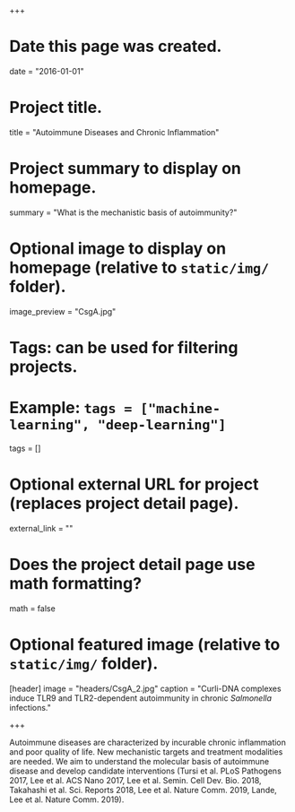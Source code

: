 +++
# Date this page was created.
date = "2016-01-01"

# Project title.
title = "Autoimmune Diseases and Chronic Inflammation"

# Project summary to display on homepage.
summary = "What is the mechanistic basis of autoimmunity?"

# Optional image to display on homepage (relative to `static/img/` folder).
image_preview = "CsgA.jpg"

# Tags: can be used for filtering projects.
# Example: `tags = ["machine-learning", "deep-learning"]`
tags = []

# Optional external URL for project (replaces project detail page).
external_link = ""

# Does the project detail page use math formatting?
math = false

# Optional featured image (relative to `static/img/` folder).
[header]
image = "headers/CsgA_2.jpg"
caption = "Curli-DNA complexes induce TLR9 and TLR2-dependent autoimmunity in chronic *Salmonella* infections."

+++

Autoimmune diseases are characterized by incurable chronic inflammation and poor quality of life. New mechanistic targets and treatment modalities are needed. We aim to understand the molecular basis of autoimmune disease and develop candidate interventions (Tursi et al. PLoS Pathogens 2017, Lee et al. ACS Nano 2017, Lee et al. Semin. Cell Dev. Bio. 2018, Takahashi et al. Sci. Reports 2018, Lee et al. Nature Comm. 2019, Lande, Lee et al. Nature Comm. 2019).
